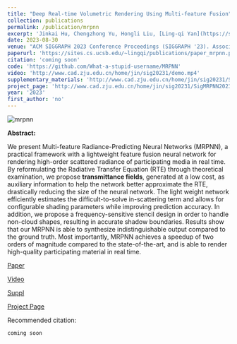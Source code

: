 ```yaml
---
title: "Deep Real-time Volumetric Rendering Using Multi-feature Fusion"
collection: publications
permalink: /publication/mrpnn
excerpt: 'Jinkai Hu, Chengzhong Yu, Hongli Liu, [Ling-qi Yan](https://sites.cs.ucsb.edu/~lingqi/index.html), **Yiqian Wu**, [Xiaogang Jin](http://www.cad.zju.edu.cn/home/jin)'
date: 2023-08-30
venue: "ACM SIGGRAPH 2023 Conference Proceedings (SIGGRAPH '23). Association for Computing Machinery, New York, NY, USA, Article 61, 1–10."
paperurl: 'https://sites.cs.ucsb.edu/~lingqi/publications/paper_mrpnn.pdf'
citation: 'coming soon'
code: 'https://github.com/What-a-stupid-username/MRPNN'
video: 'http://www.cad.zju.edu.cn/home/jin/sig20231/demo.mp4'
supplementary_materials: 'http://www.cad.zju.edu.cn/home/jin/sig20231/Supplementary.pdf'
project_page: 'http://www.cad.zju.edu.cn/home/jin/sig20231/SigMRPNN2023.htm'
year: '2023'
first_author: 'no'
---
```

![mrpnn](http://oneThousand1000.github.io/images/publications/mrpnn.png)

<b>Abstract:</b>

We present Multi-feature Radiance-Predicting Neural Networks (MRPNN), a practical framework with a lightweight feature fusion neural network for rendering high-order scattered radiance of participating media in real time. By reformulating the Radiative Transfer Equation (RTE) through theoretical examination, we propose **transmittance fields**, generated at a low cost, as auxiliary information to help the network better approximate the RTE, drastically reducing the size of the neural network. The light weight network efficiently estimates the difficult-to-solve in-scattering term and allows for configurable shading parameters while improving prediction accuracy. In addition, we propose a frequency-sensitive stencil design in order to handle non-cloud shapes, resulting in accurate shadow boundaries. Results show that our MRPNN is able to synthesize indistinguishable output compared to the ground truth. Most importantly, MRPNN achieves a speedup of two orders of magnitude compared to the state-of-the-art, and is able to render high-quality participating material in real time.

[Paper](https://sites.cs.ucsb.edu/~lingqi/publications/paper_mrpnn.pdf) 

[Video](http://www.cad.zju.edu.cn/home/jin/sig20231/demo.mp4) 

[Suppl](http://www.cad.zju.edu.cn/home/jin/sig20231/Supplementary.pdf) 

[Project Page](http://www.cad.zju.edu.cn/home/jin/sig20231/SigMRPNN2023.htm)



Recommended citation: 
```
coming soon
```
